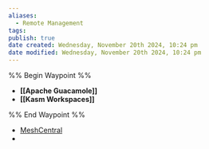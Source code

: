 ```yaml
---
aliases:
  - Remote Management
tags: 
publish: true
date created: Wednesday, November 20th 2024, 10:24 pm
date modified: Wednesday, November 20th 2024, 10:24 pm
---
```

%% Begin Waypoint %%
- **[[Apache Guacamole]]**
- **[[Kasm Workspaces]]**

%% End Waypoint %%

- [MeshCentral](https://meshcentral.com/)
- 